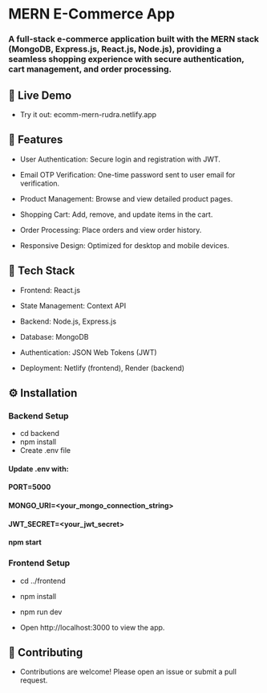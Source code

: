 # MERN E-Commerce App


### A full-stack e-commerce application built with the MERN stack (MongoDB, Express.js, React.js, Node.js), providing a seamless shopping experience with secure authentication, cart management, and order processing.

## 🔗 Live Demo

- Try it out: ecomm-mern-rudra.netlify.app

## 🚀 Features

- User Authentication: Secure login and registration with JWT.

- Email OTP Verification: One-time password sent to user email for verification.

- Product Management: Browse and view detailed product pages.

- Shopping Cart: Add, remove, and update items in the cart.

- Order Processing: Place orders and view order history.

- Responsive Design: Optimized for desktop and mobile devices.

## 🧰 Tech Stack

- Frontend: React.js

- State Management: Context API

- Backend: Node.js, Express.js

- Database: MongoDB

- Authentication: JSON Web Tokens (JWT)

- Deployment: Netlify (frontend), Render (backend)

## ⚙️ Installation

### Backend Setup

- cd backend
- npm install
- Create .env file

#### Update .env with:
#### PORT=5000
#### MONGO_URI=<your_mongo_connection_string>
#### JWT_SECRET=<your_jwt_secret>
#### npm start

### Frontend Setup

- cd ../frontend
- npm install
- npm run dev

- Open http://localhost:3000 to view the app.


## 🤝 Contributing

- Contributions are welcome! Please open an issue or submit a pull request.


